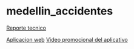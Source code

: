 # medellin_accidentes

[Reporte tecnico](https://deepnote.com/@tae-7c44/Incidentes-viales-Medellin-b5acebd3-b390-4f39-bf2e-0627dbe3473a) 

[Aplicacion web](https://tholes-medellin-accidentes-home-bq1o7x.streamlit.app/predicciones) 
[Video promocional del aplicativo](https://youtu.be/0YYnhL1uv6g) 
